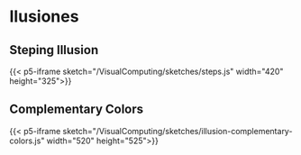 # Ilusiones

## Steping Illusion

{{< p5-iframe sketch="/VisualComputing/sketches/steps.js" width="420" height="325">}}

## Complementary Colors

{{< p5-iframe sketch="/VisualComputing/sketches/illusion-complementary-colors.js" width="520" height="525">}}
